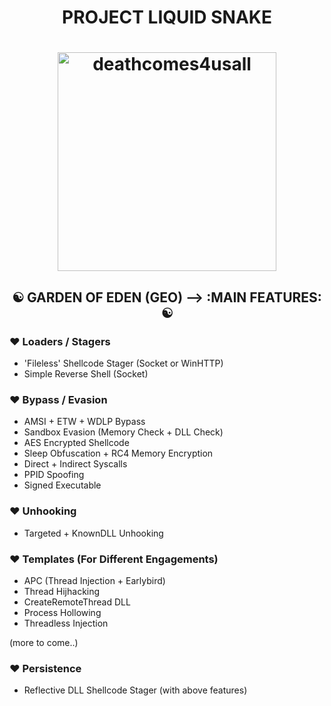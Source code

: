 <h1 align="center">
	PROJECT LIQUID SNAKE<br />
</h1>

<h1 align="center">
	<img width="350" src="https://github.com/blackmamba442/Rx/assets/97571183/761d7c05-aac2-4a37-8e8e-495a508361c5" alt="deathcomes4usall">
</h1>

<h2 align="center">
		☯ GARDEN OF EDEN (GEO) --> :MAIN FEATURES: 	☯<br />
</h2>


### ♥ Loaders / Stagers
- 'Fileless' Shellcode Stager (Socket or WinHTTP)<br />
- Simple Reverse Shell (Socket)

### ♥ Bypass / Evasion
- AMSI + ETW + WDLP Bypass<br />
- Sandbox Evasion (Memory Check + DLL Check)<br />
- AES Encrypted Shellcode<br />
- Sleep Obfuscation + RC4 Memory Encryption<br />
- Direct + Indirect Syscalls<br />
- PPID Spoofing<br />
- Signed Executable


### ♥ Unhooking
- Targeted + KnownDLL Unhooking<br />

### ♥ Templates (For Different Engagements)
- APC (Thread Injection + Earlybird)<br />
- Thread Hijhacking<br />
- CreateRemoteThread DLL<br />
- Process Hollowing<br />
- Threadless Injection<br />


(more to come..)

### ♥ Persistence
- Reflective DLL Shellcode Stager (with above features)
